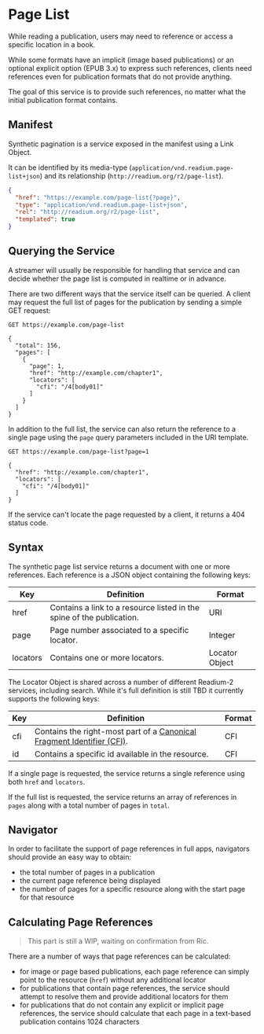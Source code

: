 # Page List

While reading a publication, users may need to reference or access a specific location in a book.

While some formats have an implicit (image based publications) or an optional explicit option (EPUB 3.x) to express such references, clients need references even for publication formats that do not provide anything.

The goal of this service is to provide such references, no matter what the initial publication format contains.


## Manifest

Synthetic pagination is a service exposed in the manifest using a Link Object. 

It can be identified by its media-type (`application/vnd.readium.page-list+json`) and its relationship (`http://readium.org/r2/page-list`).


```json
{
  "href": "https://example.com/page-list{?page}",
  "type": "application/vnd.readium.page-list+json",
  "rel": "http://readium.org/r2/page-list",
  "templated": true
}
```

## Querying the Service

A streamer will usually be responsible for handling that service and can decide whether the page list is computed in realtime or in advance.

There are two different ways that the service itself can be queried. A client may request the full list of pages for the publication by sending a simple GET request:

```
GET https://example.com/page-list

{
  "total": 156,
  "pages": [
    {
      "page": 1,
      "href": "http://example.com/chapter1",
      "locators": [
        "cfi": "/4[body01]"
      ]
    }
  ]
}
```

In addition to the full list, the service can also return the reference to a single page using the `page` query parameters included in the URI template.

```
GET https://example.com/page-list?page=1

{
  "href": "http://example.com/chapter1",
  "locators": [
    "cfi": "/4[body01]"
  ]
}
```

If the service can't locate the page requested by a client, it returns a 404 status code.

## Syntax

The synthetic page list service returns a document with one or more references. Each reference is a JSON object containing the following keys:

| Key  | Definition | Format |
| ---- | ---------- | ------ | 
| href  | Contains a link to a resource listed in the spine of the publication.  | URI |
| page  | Page number associated to a specific locator.  | Integer |
| locators  | Contains one or more locators.  | Locator Object |

The Locator Object is shared across a number of different Readium-2 services, including search. While it's full definition is still TBD it currently supports the following keys:

| Key  | Definition | Format |
| ---- | ---------- | ------ | 
| cfi  | Contains the right-most part of a [Canonical Fragment Identifier  (CFI)](http://www.idpf.org/epub/linking/cfi/epub-cfi.html).  | CFI |
| id  | Contains a specific id available in the resource.  | CFI |

If a single page is requested, the service returns a single reference using both `href` and `locators`.

If the full list is requested, the service returns an array of references in `pages` along with a total number of pages in `total`.

## Navigator

In order to facilitate the support of page references in full apps, navigators should provide an easy way to obtain:

* the total number of pages in a publication
* the current page reference being displayed
* the number of pages for a specific resource along with the start page for that resource

## Calculating Page References

> This part is still a WIP, waiting on confirmation from Ric.

There are a number of ways that page references can be calculated:

* for image or page based publications, each page reference can simply point to the resource (`href`) without any additional locator
* for publications that contain page references, the service should attempt to resolve them and provide additional locators for them
* for publications that do not contain any explicit or implicit page references, the service should calculate that each page in a text-based publication contains 1024 characters


